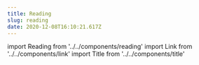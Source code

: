```yaml
---
title: Reading
slug: reading
date: 2020-12-08T16:10:21.617Z
---
```

import Reading from '../../components/reading'
import Link from '../../components/link'
import Title from '../../components/title'

<Title headingLevel="p">I know no one care what i am reading but the thing is how i integrate goodreads APIs here. You can find last 10 reading activities which are automatically fetched from my <Link href="https://www.goodreads.com/user/show/61767082-coskun-cakir" target="_blank" rel="noopener noreferrer">Goodreads</Link> profile.</Title>

<Reading />